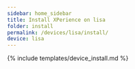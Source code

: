 ```yaml
---
sidebar: home_sidebar
title: Install XPerience on lisa
folder: install
permalink: /devices/lisa/install/
device: lisa
---
```

{% include templates/device_install.md %}
